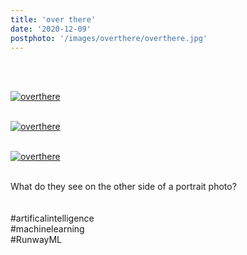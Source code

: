 ```yaml
---
title: 'over there'
date: '2020-12-09'
postphoto: '/images/overthere/overthere.jpg'
---
```

<br>
<br>

[![overthere](/images/overthere/overthere.jpg)](https://www.instagram.com/p/CIkX7-WpW0-/?utm_source=ig_web_copy_link)
<br>
<br>

[![overthere](/images/overthere/overthere2.jpg)](https://www.instagram.com/p/CIkY4i1pIVB/?utm_source=ig_web_copy_link)
<br>
<br>

[![overthere](/images/overthere/overthere3.jpg)](https://www.instagram.com/p/CIkY6kUpc6R/?utm_source=ig_web_copy_link)
<br>
<br>


What do they see on the other side of a portrait photo?
<br>
<br>
<br>
#artificalintelligence <br>
#machinelearning <br>
#RunwayML <br>


<br>
<br>
<!--
#h1
##h2
###h3
####h4
#####h5
######h6
- brabra is list
**bold text**
_Italic_ or *Italic*

-->

<center>
© 2023 YOSY
</center>
<br>